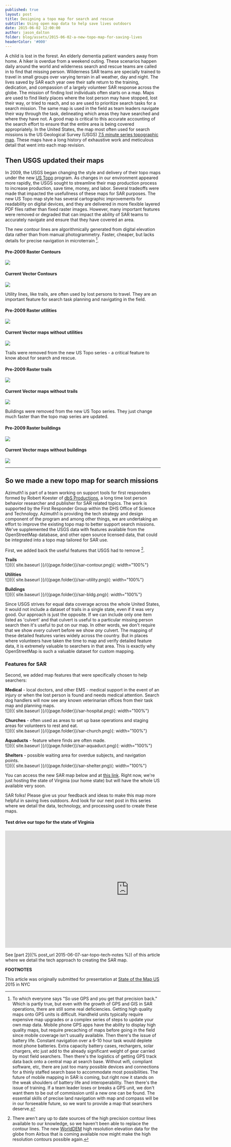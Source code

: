 ```yaml
---
published: true
layout: post
title: Designing a topo map for search and rescue
subtitle: Using open map data to help save lives outdoors
date: 2015-06-02 12:00:00
author: jason_dalton
folder: blog/assets/2015-06-02-a-new-topo-map-for-saving-lives
headerColor: '#000'
---
```

 
A child is lost in the forest.  An elderly dementia patient wanders away from home.  A hiker is overdue from a weekend outing.  These scenarios happen daily around the world and wilderness search and rescue teams are called in to find<!--more--> that missing person.  Wilderness SAR teams are specially trained to travel in small groups over varying terrain in all weather, day and night. The lives saved by SAR each year owe their safe return to the training, dedication, and compassion of a largely volunteer SAR response across the globe.  The mission of finding lost individuals often starts on a map.  Maps are used to find likely places where the lost person may have stopped, lost their way, or tried to reach, and so are used to prioritize search tasks for a search mission.  The same map is used in the field as team leaders navigate their way through the task, delineating which areas they have searched and where they have not.  A good map is critical to this accurate accounting of the search effort to ensure that the entire area is being covered appropriately. In the United States, the map most often used for search missions is the US Geological Survey (USGS) <a href="http://en.wikipedia.org/wiki/Quadrangle_%28geography%29" target="_blank">7.5 minute series topographic map</a>.  These maps have a long history of exhaustive work and meticulous detail that went into each map revision.    

## Then USGS updated their maps

In 2009, the USGS began changing the style and delivery of their topo maps under the new <a href="http://nationalmap.gov/ustopo/" target="_blank">US Topo</a> program.  As changes in our environment appeared more rapidly, the USGS sought to streamline their map production process to increase production, save time, money, and labor. Several tradeoffs were made that impacted the usefullness of these maps for SAR purposes. The new US Topo map style has several cartographic improvements for readability on digital devices, and they are delivered in more flexible layered PDF files rather than fixed raster images.  However, many important features were removed or degraded that can impact the ability of SAR teams to accurately navigate and ensure that they have covered an area.

The new contour lines are algorithmically generated from digital elevation data rather than from manual photogrammetry.  Faster, cheaper, but lacks details for precise navigation in microterrain [^1].




<html>
<div class="row row-centered mar2">
<div class="col-xs-6 col-centered pad0"><h4 class="text-center">Pre-2009 Raster Contours</h4><img class="img-responsive" src="{{ site.baseurl }}/{{page.folder}}/USGS_old1.png"></div>
<div class="col-xs-6 col-centered pad0"><h4 class="text-center">Current Vector Contours</h4><img class="img-responsive" src="{{ site.baseurl }}/{{page.folder}}/USGS_new1.png"></div>
</div>
</html>




Utility lines, like trails, are often used by lost persons to travel.  They are an important feature for search task planning and navigating in the field.


<html>
<div class="row row-centered mar2">
<div class="col-xs-6 col-centered pad0"><h4 class="text-center">Pre-2009 Raster utilities</h4><img class="img-responsive" src="{{ site.baseurl }}/{{page.folder}}/USGS_old2.png"></div>
<div class="col-xs-6 col-centered pad0"><h4 class="text-center">Current Vector maps without utilities</h4><img class="img-responsive" src="{{ site.baseurl }}/{{page.folder}}/USGS_new2.png"></div>
</div>
</html>

   

Trails were removed from the new US Topo series - a critical feature to know about for search and rescue.


<html>
<div class="row row-centered mar2">
<div class="col-xs-6 col-centered pad0"><h4 class="text-center">Pre-2009 Raster trails</h4><img class="img-responsive" src="{{ site.baseurl }}/{{page.folder}}/USGS_old3.png"></div>
<div class="col-xs-6 col-centered pad0"><h4 class="text-center">Current Vector maps without trails</h4><img class="img-responsive" src="{{ site.baseurl }}/{{page.folder}}/USGS_new3.png"></div>
</div>
</html>


Buildings were removed from the new US Topo series.  They just change much faster than the topo map series are updated.



<html>
<div class="row row-centered mar2">
<div class="col-xs-6 col-centered pad0"><h4 class="text-center">Pre-2009 Raster buildings</h4><img class="img-responsive" src="{{ site.baseurl }}/{{page.folder}}/usgs-bldg-old.png"></div>
<div class="col-xs-6 col-centered pad0"><h4 class="text-center">Current Vector maps without  buildings</h4><img class="img-responsive" src="{{ site.baseurl }}/{{page.folder}}/usgs-bldg-new.png"></div>
</div>
</html>


---

## So we made a new topo map for search missions
Azimuth1 is part of a team working on support tools for first responders formed by Robert Koester of <a href="http://dbs-sar.com/" target="_blank">dbS Productions</a>, a long time lost person behavior researcher and publisher for SAR related topics. The work is supported by the First Responder Group within the DHS Office of Science and Technology. Azimuth1 is providing the tech strategy and design component of the program and among other things, we are undertaking an effort to improve the existing topo map to better support search missions.  We've supplemented the USGS data with features available from the OpenStreetMap database, and other open source licensed data, that could be integrated into a topo map tailored for SAR use.

First, we added back the useful features that USGS had to remove [^2].  

**Trails**  
![]({{ site.baseurl }}/{{page.folder}}/sar-contour.png){: width="100%"}

**Utilities**  
![]({{ site.baseurl }}/{{page.folder}}/sar-utility.png){: width="100%"}

**Buildings**  
![]({{ site.baseurl }}/{{page.folder}}/sar-bldg.png){: width="100%"}

Since USGS strives for equal data coverage across the whole United States, it would not include a dataset of trails in a single state, even if it was very good. Our approach is just the opposite. If we can include only one item listed as 'culvert' and that culvert is useful to a particular missing person search then it's useful to put on our map.  In other words, we don't require that we show _every_ culvert before we show _any_ culvert.  The mapping of these detailed features varies widely across the country. But in places where volunteers have taken the time to map and verify detailed feature data, it is extremely valuable to searchers in that area.  This is exactly why OpenStreetMap is such a valuable dataset for custom mapping.

### Features for SAR
Second, we added map features that were specifically chosen to help searchers:

**Medical** - local doctors, and other EMS - medical support in the event of an injury or when the lost person is found and needs medical attention.  Search dog handlers will now see any known veterinarian offices from their task map and planning maps.  
![]({{ site.baseurl }}/{{page.folder}}/sar-hospital.png){: width="100%"}

**Churches** - often used as areas to set up base operations and staging areas for volunteers to rest and eat.   
![]({{ site.baseurl }}/{{page.folder}}/sar-church.png){: width="100%"}

**Aquaducts** - feature where finds are often made.   
![]({{ site.baseurl }}/{{page.folder}}/sar-aquaduct.png){: width="100%"}

**Shelters** - possible waiting area for overdue subjects, and navigation points.   
![]({{ site.baseurl }}/{{page.folder}}/sar-shelter.png){: width="100%"}



You can access the new SAR map below and at <a href="http://sandlot.azimuth1.net/FIND/" target="_blank">this link</a>. Right now, we're just hosting the state of Virginia (our home state) but will have the whole US available very soon.

SAR folks! Please give us your feedback and ideas to make this map more helpful in saving lives outdoors.   And look for our next post in this series where we detail the data, technology, and processing used to create these maps.

#### Test drive our topo for the state of Virginia
<iframe class='mapembed' width="800" height="380" src="http://sandlot.azimuth1.net/FIND/" frameborder="0" allowfullscreen></iframe>

See [part 2]({% post_url 2015-06-07-sar-topo-tech-notes %}) of this article where we detail the tech approach to creating the SAR map.

**FOOTNOTES**

<span class="small em">This article was originally submitted for presentation at <a href="http://stateofthemap.us/" target="_blank">State of the Map US</a> 2015 in NYC
</span>

[^1]: To which everyone says "So use GPS and you get that precision back."  Which is partly true, but even with the growth of GPS and GIS in SAR operations, there are still some real deficiencies.  Getting high quality maps onto GPS units is difficult.  Handheld units typically require expensive map upgrades or a complex series of steps to update your own map data.  Mobile phone GPS apps have the ability to display high quality maps, but require precaching of maps before going in the field since mobile coverage isn't usually available.  Then there's the issue of battery life.  Constant navigation over a 6-10 hour task would deplete most phone batteries.  Extra capacity battery cases, rechargers, solar chargers, etc just add to the already significant weight of gear carried by most field searchers.   Then there's the logistics of getting GPS track data back onto a central map at search base.  Without wifi, compliant software, etc, there are just too many possible devices and connections for a thinly staffed search base to accommodate most possibilities.  The future of mobile mapping in SAR is coming, but right now it stands on the weak shoulders of battery life and interoperability.  Then there's the issue of training.  If a team leader loses or breaks a GPS unit, we don't want them to be out of commission until a new one can be found.  The essential skills of precise land navigation with map and compass will be in our forseeable future, so we want to provide a map that searchers deserve.

[^2]: There aren't any up to date sources of the high precision contour lines available to our knowledge, so we haven't been able to replace the contour lines.  The new <a href="http://www.geo-airbusds.com/worlddem/" target="_blank">WorldDEM</a> high resolution elevation data for the globe from Airbus that is coming available now might make the high resolution contours possible again.

